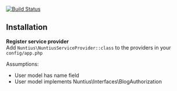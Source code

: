 [![Build Status](https://travis-ci.org/rogierkn/nuntius.svg?branch=develop)](https://travis-ci.org/rogierkn/nuntius)
## Installation

**Register service provider**  
Add ``Nuntius\NuntiusServiceProvider::class`` to the providers in your ``config/app.php``




Assumptions:
* User model has name field
* User model implements Nuntius\Interfaces\BlogAuthorization